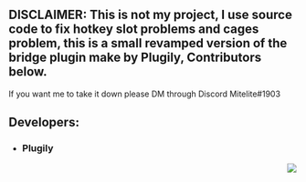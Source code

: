 ## DISCLAIMER: This is not my project, I use source code to fix hotkey slot problems and cages problem, this is a small revamped version of the bridge plugin make by Plugily, Contributors below.
<h>If you want me to take it down please DM through Discord Mitelite#1903</h>
## Developers:

- ### Plugily

<img align="right" src="https://i.imgur.com/BAHeLR2.png">
